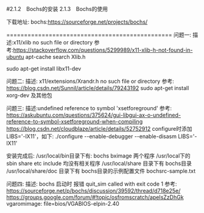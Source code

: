 #2.1.2　Bochs的安装 2.1.3　Bochs的使用

下载地址:
bochs:https://sourceforge.net/projects/bochs/


===============================================
问题一:
描述:x11/xlib no such file or directory
参考:https://stackoverflow.com/questions/5299989/x11-xlib-h-not-found-in-ubuntu
apt-cache search Xlib.h

sudo apt-get install libx11-dev

问题二:
描述: x11/extensions/Xrandr.h no such file or directory
参考: https://blog.csdn.net/Sunnil/article/details/79243192
sudo apt-get install xorg-dev
及其他包

问题三:
描述:undefined reference to symbol 'xsetforeground'
参考:
https://askubuntu.com/questions/375624/gui-libgui-ax-o-undefined-reference-to-symbol-xsetforeground-when-compiling
https://blog.csdn.net/cloudblaze/article/details/52752912
configure时添加 LIBS='-lX11'，如下:
./configure --enable-debugger --enable-disasm LIBS='-lX11'


安装完成后:
/usr/local/bin目录下有: bochs bximage 两个程序
/usr/local下的 sbin share etc include 均没有相关程序
/usr/local/share 目录下有 bochs目录
/usr/local/share/doc 目录下有 bochs目录的示例配置文件 bochsrc-sample.txt

问题四:
描述: bochs 启动时 报错
quit_sim called with exit code 1
参考: https://sourceforge.net/p/bochs/discussion/39592/thread/d718e25e/
https://groups.google.com/forum/#!topic/osfromscratch/apeIsZzDhGk
  vgaromimage: file=bios/VGABIOS-elpin-2.40
